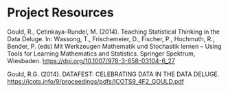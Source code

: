 # Project Resources

Gould, R., Çetinkaya-Rundel, M. (2014). Teaching Statistical Thinking in the Data Deluge. In: Wassong, T., Frischemeier, D., Fischer, P., Hochmuth, R., Bender, P. (eds) Mit Werkzeugen Mathematik und Stochastik lernen – Using Tools for Learning Mathematics and Statistics. Springer Spektrum, Wiesbaden. https://doi.org/10.1007/978-3-658-03104-6_27

Gould, R.G. (2014). DATAFEST: CELEBRATING DATA IN THE DATA DELUGE. https://icots.info/9/proceedings/pdfs/ICOTS9_4F2_GOULD.pdf
